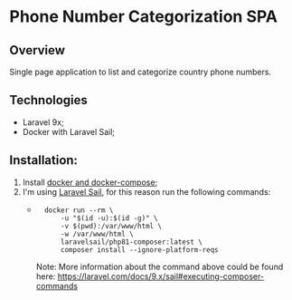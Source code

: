 # Phone Number Categorization SPA

## Overview
Single page application to list and categorize country phone numbers.

## Technologies
- Laravel 9x;
- Docker with Laravel Sail;

## Installation:
1. Install [docker and docker-compose](https://docs.docker.com/get-docker/);
2. I'm using [Laravel Sail](https://laravel.com/docs/9.x/sail), for this reason run the following commands:
    - ```
        docker run --rm \
            -u "$(id -u):$(id -g)" \
            -v $(pwd):/var/www/html \
            -w /var/www/html \
            laravelsail/php81-composer:latest \
            composer install --ignore-platform-reqs
      ```
        Note: More information about the command above could be found here: https://laravel.com/docs/9.x/sail#executing-composer-commands

